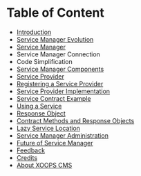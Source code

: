 # Table of Content

* [Introduction](README.md)
* [Service Manager Evolution](en/book/1install.md)
* [Service Manager](en/book/service-manager.md)
 * Service Manager Connection
 * Code Simplification
* [Service Manager Components](en/book/service-manager-components.md)
 * [Service Provider](en/book/service-provider.md)
 * [Registering a Service Provider](en/book/registering-a-service-provider.md)
 * [Service Provider Implementation](en/book/service-provider-implementation.md)
 * [Service Contract Example](en/book/service-contract-example.md)
 * [Using a Service](en/book/using-service.md)
 * [Response Object](en/book/response-object.md)
 * [Contract Methods and Response Objects](en/book/contract-methods-and-response-objects.md)
 * [Lazy Service Location](en/book/lazy-service-location.md)
 * [Service Manager Administration](en/book/service-manager-administration.md)
* [Future of Service Manager](en/book/future-of-service-manager.md)
* [Feedback](en/book/feedback.md)
* [Credits](en/book/9credits.md)
* [About XOOPS CMS](en/book/10aboutxoops.md)




